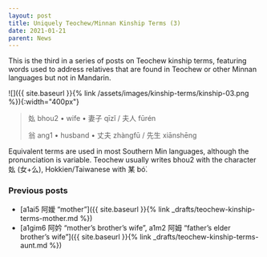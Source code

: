 ```yaml
---
layout: post
title: Uniquely Teochew/Minnan Kinship Terms (3)
date: 2021-01-21
parent: News
---
```


This is the third in a series of posts on Teochew kinship terms, featuring words used to address relatives that are found in Teochew or other Minnan languages but not in Mandarin.

![]({{ site.baseurl }}{% link /assets/images/kinship-terms/kinship-03.png %}){:width="400px"}

> 𡚸 bhou2 • wife • 妻子 qīzǐ / 夫人 fūrén
>
> 翁 ang1 • husband • 丈夫 zhàngfū / 先生 xiānshēng

Equivalent terms are used in most Southern Min languages, although the pronunciation is variable. Teochew usually writes bhou2 with the character 𡚸 (女+么), Hokkien/Taiwanese with 某 bó͘.

### Previous posts

 * [a1ai5 阿嬡 “mother”]({{ site.baseurl }}{% link _drafts/teochew-kinship-terms-mother.md %})
 * [a1gim6 阿妗 “mother’s brother’s wife”, a1m2 阿姆 “father’s elder brother’s wife”]({{ site.baseurl }}{% link _drafts/teochew-kinship-terms-aunt.md %})
